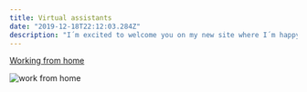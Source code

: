 ```yaml
---
title: Virtual assistants
date: "2019-12-18T22:12:03.284Z"
description: "I´m excited to welcome you on my new site where I´m happy to present you many ways of woking from home."
---
```


[Working from home](http://en.wikipedia.org/wiki/Salted_duck_egg)

![work from home](./workfromhome.jpg)
